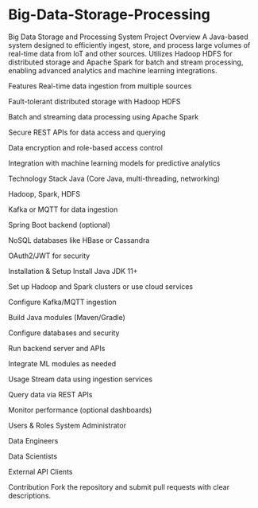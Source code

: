 # Big-Data-Storage-Processing
Big Data Storage and Processing System
Project Overview
A Java-based system designed to efficiently ingest, store, and process large volumes of real-time data from IoT and other sources. Utilizes Hadoop HDFS for distributed storage and Apache Spark for batch and stream processing, enabling advanced analytics and machine learning integrations.

Features
Real-time data ingestion from multiple sources

Fault-tolerant distributed storage with Hadoop HDFS

Batch and streaming data processing using Apache Spark

Secure REST APIs for data access and querying

Data encryption and role-based access control

Integration with machine learning models for predictive analytics

Technology Stack
Java (Core Java, multi-threading, networking)

Hadoop, Spark, HDFS

Kafka or MQTT for data ingestion

Spring Boot backend (optional)

NoSQL databases like HBase or Cassandra

OAuth2/JWT for security

Installation & Setup
Install Java JDK 11+

Set up Hadoop and Spark clusters or use cloud services

Configure Kafka/MQTT ingestion

Build Java modules (Maven/Gradle)

Configure databases and security

Run backend server and APIs

Integrate ML modules as needed

Usage
Stream data using ingestion services

Query data via REST APIs

Monitor performance (optional dashboards)

Users & Roles
System Administrator

Data Engineers

Data Scientists

External API Clients

Contribution
Fork the repository and submit pull requests with clear descriptions.
